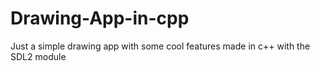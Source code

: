 # Drawing-App-in-cpp
Just a simple drawing app with some cool features made in c++ with the SDL2 module
